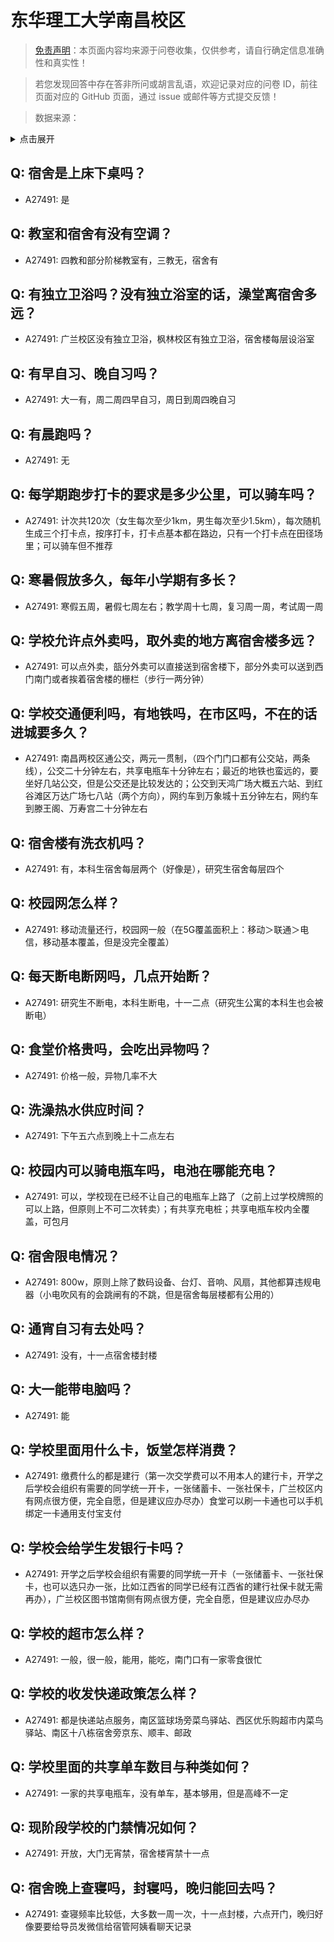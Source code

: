 # 东华理工大学南昌校区

> [免责声明](https://colleges.chat/#_3)：本页面内容均来源于问卷收集，仅供参考，请自行确定信息准确性和真实性！

> 若您发现回答中存在答非所问或胡言乱语，欢迎记录对应的问卷 ID，前往页面对应的 GitHub 页面，通过 issue 或邮件等方式提交反馈！

> 数据来源：

<details><summary>点击展开</summary>
<ul>
<li>A27491: 匿名 (2025 年 02 月)</li>
</ul>
</details>

## Q: 宿舍是上床下桌吗？

- A27491: 是

## Q: 教室和宿舍有没有空调？

- A27491: 四教和部分阶梯教室有，三教无，宿舍有

## Q: 有独立卫浴吗？没有独立浴室的话，澡堂离宿舍多远？

- A27491: 广兰校区没有独立卫浴，枫林校区有独立卫浴，宿舍楼每层设浴室

## Q: 有早自习、晚自习吗？

- A27491: 大一有，周二周四早自习，周日到周四晚自习

## Q: 有晨跑吗？

- A27491: 无

## Q: 每学期跑步打卡的要求是多少公里，可以骑车吗？

- A27491: 计次共120次（女生每次至少1km，男生每次至少1.5km），每次随机生成三个打卡点，按序打卡，打卡点基本都在路边，只有一个打卡点在田径场里；可以骑车但不推荐

## Q: 寒暑假放多久，每年小学期有多长？

- A27491: 寒假五周，暑假七周左右；教学周十七周，复习周一周，考试周一周

## Q: 学校允许点外卖吗，取外卖的地方离宿舍楼多远？

- A27491: 可以点外卖，瓿分外卖可以直接送到宿舍楼下，部分外卖可以送到西门南门或者挨着宿舍楼的栅栏（步行一两分钟）

## Q: 学校交通便利吗，有地铁吗，在市区吗，不在的话进城要多久？

- A27491: 南昌两校区通公交，两元一贯制，（四个门门口都有公交站，两条线），公交二十分钟左右，共享电瓶车十分钟左右；最近的地铁也蛮远的，要坐好几站公交，但是公交还是比较发达的；公交到天鸿广场大概五六站、到红谷滩区万达广场七八站（两个方向），网约车到万象城十五分钟左右，网约车到滕王阁、万寿宫二十分钟左右

## Q: 宿舍楼有洗衣机吗？

- A27491: 有，本科生宿舍每层两个（好像是），研究生宿舍每层四个

## Q: 校园网怎么样？

- A27491: 移动流量还行，校园网一般（在5G覆盖面积上：移动＞联通＞电信，移动基本覆盖，但是没完全覆盖）

## Q: 每天断电断网吗，几点开始断？

- A27491: 研究生不断电，本科生断电，十一二点（研究生公寓的本科生也会被断电）

## Q: 食堂价格贵吗，会吃出异物吗？

- A27491: 价格一般，异物几率不大

## Q: 洗澡热水供应时间？

- A27491: 下午五六点到晚上十二点左右

## Q: 校园内可以骑电瓶车吗，电池在哪能充电？

- A27491: 可以，学校现在已经不让自己的电瓶车上路了（之前上过学校牌照的可以上路，但原则上不可二次转卖）；有共享充电桩；共享电瓶车校内全覆盖，可包月

## Q: 宿舍限电情况？

- A27491: 800w，原则上除了数码设备、台灯、音响、风扇，其他都算违规电器（小电吹风有的会跳闸有的不跳，但是宿舍每层楼都有公用的）

## Q: 通宵自习有去处吗？

- A27491: 没有，十一点宿舍楼封楼

## Q: 大一能带电脑吗？

- A27491: 能

## Q: 学校里面用什么卡，饭堂怎样消费？

- A27491: 缴费什么的都是建行（第一次交学费可以不用本人的建行卡，开学之后学校会组织有需要的同学统一开卡，一张储蓄卡、一张社保卡，广兰校区内有网点很方便，完全自愿，但是建议应办尽办）食堂可以刷一卡通也可以手机绑定一卡通用支付宝支付

## Q: 学校会给学生发银行卡吗？

- A27491: 开学之后学校会组织有需要的同学统一开卡（一张储蓄卡、一张社保卡，也可以选只办一张，比如江西省的同学已经有江西省的建行社保卡就无需再办），广兰校区图书馆南侧有网点很方便，完全自愿，但是建议应办尽办

## Q: 学校的超市怎么样？

- A27491: 一般，很一般，能用，能吃，南门口有一家零食很忙

## Q: 学校的收发快递政策怎么样？

- A27491: 都是快递站点服务，南区篮球场旁菜鸟驿站、西区优乐购超市内菜鸟驿站、南区十八栋宿舍旁京东、顺丰、邮政

## Q: 学校里面的共享单车数目与种类如何？

- A27491: 一家的共享电瓶车，没有单车，基本够用，但是高峰不一定

## Q: 现阶段学校的门禁情况如何？

- A27491: 开放，大门无宵禁，宿舍楼宵禁十一点

## Q: 宿舍晚上查寝吗，封寝吗，晚归能回去吗？

- A27491: 查寝频率比较低，大多数一周一次，十一点封楼，六点开门，晚归好像要要给导员发微信给宿管阿姨看聊天记录

